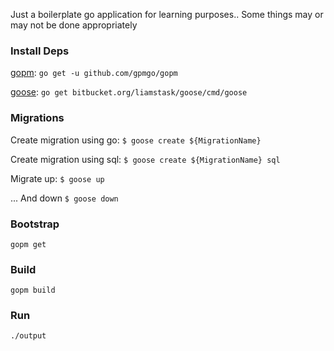 Just a boilerplate go application for learning purposes.. Some things may or may not be done appropriately

### Install Deps
[gopm](https://github.com/gpmgo/gopm):
`go get -u github.com/gpmgo/gopm`

[goose](https://bitbucket.org/liamstask/goose):
`go get bitbucket.org/liamstask/goose/cmd/goose`


### Migrations
Create migration using go:
`$ goose create ${MigrationName}`

Create migration using sql:
`$ goose create ${MigrationName} sql`

Migrate up:
`$ goose up`

... And down
`$ goose down`

### Bootstrap
`gopm get`

### Build
`gopm build`

### Run
`./output`
